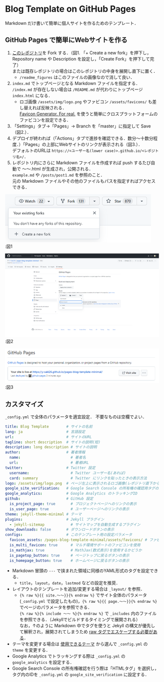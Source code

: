 # Blog Template on GitHub Pages

Markdown だけ書いて簡単に個人サイトを作るためのテンプレート．

## GitHub Pages で簡単にWebサイトを作る

1. [このレポジトリ](https://github.com/Y-Saki26/pages-blog-template-minimal)を Fork する．（図1. 「+ Create a new fork」を押下し，Repository name や Description を設定し，「Create Fork」を押下して完了）  
または既存レポジトリの場合はこのレポジトリの中身を展開し直下に置く．
    * `/readme_figures` はこのファイルの画像なので消して良い．
2. `index.md` でトップページとなる Markdown ファイルを指定する．  
`/index.md` が存在しない場合は `/README.md` が代わりにトップページ `index.html` になる．  
    * ロゴ画像 `/assets/img/logo.png` やファビコン `/assets/favicons/` も差し替えれば反映される．  
    [Favicon Generator. For real.](https://realfavicongenerator.net/) を使うと簡単にクロスプラットフォームのファビコンを設定できる．
3. 「Settings」タブ→「Pages」→ Branch を「master」に指定して Save（図2.）．
4. デプロイが終われば（「Actions」タブで進捗を確認できる．数分～十数分程度．）「Pages」の上部にWebサイトのリンクが表示される（図3.）．  
デフォルトのURLは `https://<ユーザー名(lower case)>.github.io/<レポジトリ名>/`．
5. レポジトリ内にさらに Markdown ファイルを作成すれば push するたび自動で ～～.html が生成され，公開される．  
`example.md` や  `/posts/post1.md` を参照のこと．  
元の Markdown ファイルやその他のファイルもパスを指定すればアクセスできる．

![図1](readme_figures/fig1.png "図1")  
:図1

![図2](readme_figures/fig2.png "図2")  
:図2

![図3](readme_figures/fig3.png "図3")  
:図3

## カスタマイズ

`_config.yml` で全体のパラメータを適宜設定．
不要なものは空欄でよい．

```yaml
title: Blog Template        # サイトの名前
lang: ja                    # 言語設定
url:                        # サイトのURL
tagline: short description  # サイトの説明(短)
description: long description # サイトの説明
author:                     # 著者情報
  name:                       # 著者名
  url:                        # 著者URL
twitter:                    # Twitter 設定
  username:                   # Twitter ユーザー名(あれば)
  card: summary               # Twitter にリンクを貼ったときの表示方法
logo: /assets/img/logo.png  # ページ左上に表示されるロゴ画像(レポジトリ直下から)
google_site_verification:   # Google Search Console の所有権の確認用タグのID
google_analytics:           # Google Analytics のトラッキングID
github:                     # GitHub 設定
  is_project_page: true       # プロジェクトページへのリンクの表示
  is_user_page: true          # ユーザーページへのリンクの表示
theme: jekyll-theme-minimal # テーマ
plugins:                    # Jekyll プラグイン
  - jekyll-sitemap            # サイトマップを自動生成するプラグイン
show_downloads: false       # ダウンロードボタンの表示
configs:                    # このテンプレート用の設定パラメータ
  favicon_assets: /pages-blog-template-minimal/assets/favicons/ # ファビコンの所在(ドメイン直下から)
  is_multi_favicon: true      # マルチ環境サポートのファビコンを使用
  is_mathjax: true            # MathJax(数式表示)を使用するかどうか
  is_pagetop_button: true     # ページトップに戻るボタンの表示
  is_homepage_button: true    # ホームページに戻るボタンの表示
```

* Markdown 冒頭の `---` で挟まれた領域に同様のYAML形式のタグを設定できる．
  * `title`，`layout`，`date`，`lastmod` などの設定を推奨．
* レイアウトのテンプレートを追加/変更する場合は `_layout/` を参照．
  * `{% raw %}{{ site.～～}}{% endraw %}` でサイト全体のパラメータ(`_config.yml` で設定したもの)，`{% raw %}{{ page.～～}}{% endraw %}` でページのパラメータを参照できる．  
  `{% raw %}{% include ～～ %}{% endraw %}` で  `_includes` 内のファイルを参照できる．（Jekyllでビルドするタイミングで展開される）  
  なお，↑のように Markdown 中でタグを使うと Jekyll の構文が優先して解釈され，展開されてしまうため [raw タグでエスケープする必要がある](https://www.xmisao.com/2014/06/30/how-to-escape-liquid-tag-in-jekyll.html)．
* テーマを変更する場合は [使用できるテーマ](https://github.com/orgs/pages-themes/repositories) から選んで `_config.yml` の `theme` を変更する．
* Google Analytics でトラッキングする際は `_config.yml` の `google_analytics` を設定する．
* Google Search Console の所有権確認を行う際は「HTMLタグ」を選択し，タグ内のIDを `_config.yml` の `google_site_verification` に設定する．
